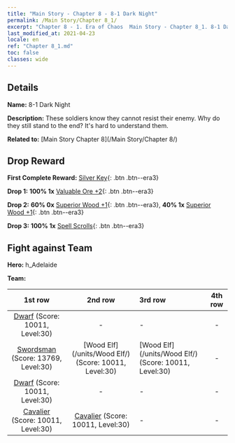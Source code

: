 ```yaml
---
title: "Main Story - Chapter 8 - 8-1 Dark Night"
permalink: /Main Story/Chapter 8_1/
excerpt: "Chapter 8 - 1. Era of Chaos  Main Story - Chapter 8_1. 8-1 Dark Night"
last_modified_at: 2021-04-23
locale: en
ref: "Chapter 8_1.md"
toc: false
classes: wide
---
```


## Details

 **Name:** 8-1 Dark Night

 **Description:** These soldiers know they cannot resist their enemy. Why do they still stand to the end? It's hard to understand them.

 **Related to:** [Main Story Chapter 8](/Main Story/Chapter 8/)

## Drop Reward

 **First Complete Reward:** [Silver Key](/Items/con_693/){: .btn .btn--era3}

 **Drop 1:** **100% 1x** [Valuable Ore +2](/Items/mat_26/){: .btn .btn--era3}

 **Drop 2:** **60% 0x** [Superior Wood +1](/Items/mat_20/){: .btn .btn--era3}, **40% 1x** [Superior Wood +1](/Items/mat_20/){: .btn .btn--era3}

 **Drop 3:** **100% 1x** [Spell Scrolls](/Items/con_694/){: .btn .btn--era3}


## Fight against Team
 **Hero:** h_Adelaide

 **Team:**


  | 1st row | 2nd row | 3rd row | 4th row |
  |:----:|:----:|:----|:----:|
  | [Dwarf](/units/Dwarf/) (Score: 10011, Level:30)  | - | - | - |
  | [Swordsman](/units/Swordsman/) (Score: 13769, Level:30)  | [Wood Elf](/units/Wood Elf/) (Score: 10011, Level:30)  | [Wood Elf](/units/Wood Elf/) (Score: 10011, Level:30)  | - |
  | [Dwarf](/units/Dwarf/) (Score: 10011, Level:30)  | - | - | - |
  | [Cavalier](/units/Cavalier/) (Score: 10011, Level:30)  | [Cavalier](/units/Cavalier/) (Score: 10011, Level:30)  | - | - |


